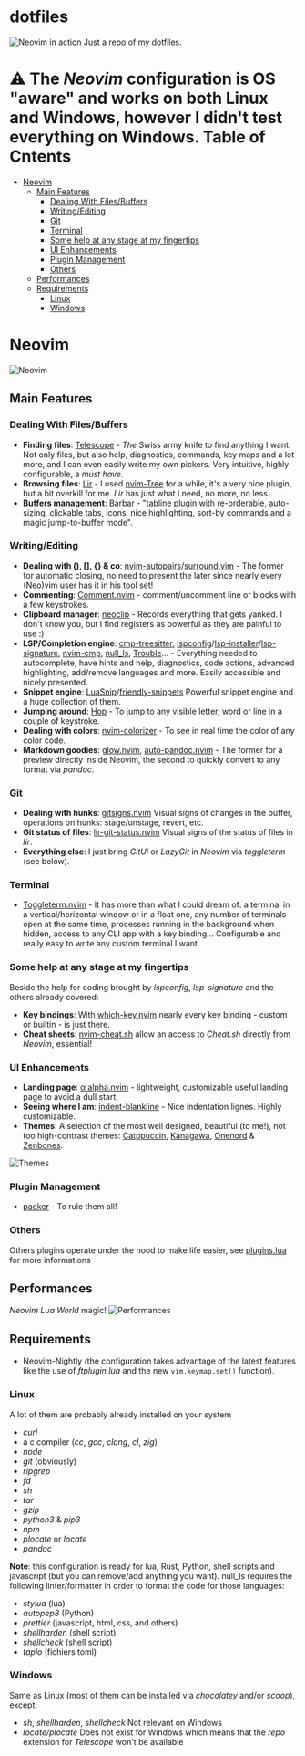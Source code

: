 # dotfiles

![Neovim in action](./imgs/title.png?raw=true)
Just a repo of my dotfiles.

:warning: The _Neovim_ configuration is OS "aware" and works on both Linux and Windows, however I didn't test everything on Windows.
Table of Cntents
=================

- [Neovim](#neovim)
  - [Main Features](#main-features)
    - [Dealing With Files/Buffers](#dealing-with-filesbuffers)
    - [Writing/Editing](#writingediting)
    - [Git](#git)
    - [Terminal](#terminal)
    - [Some help at any stage at my fingertips](#some-help-at-any-stage-at-my-fingertips)
    - [UI Enhancements](#ui-enhancements)
    - [Plugin Management](#plugin-management)
    - [Others](#others)
  - [Performances](#performances)
  - [Requirements](#requirements)
    - [Linux](#linux)
    - [Windows](#windows)

# Neovim

![Neovim](imgs/landing.png?raw=true)

## Main Features

### Dealing With Files/Buffers

- **Finding files**: [Telescope](https://github.com/nvim-telescope/telescope.nvim) - _The_ Swiss army knife to find anything I want. Not only files, but also help, diagnostics, commands, key maps and a lot more, and I can even easily write my own pickers. Very intuitive, highly configurable, a _must have_.
- **Browsing files**: [Lir](https://github.com/tamago324/lir.nvim) - I used [nvim-Tree](https://github.com/kyazdani42/nvim-tree.lua) for a while, it's a very nice plugin, but a bit overkill for me. _Lir_ has just what I need, no more, no less.
- **Buffers management**: [Barbar](https://github.com/romgrk/barbar.nvim) - "tabline plugin with re-orderable, auto-sizing, clickable tabs, icons, nice highlighting, sort-by commands and a magic jump-to-buffer mode".

### Writing/Editing

- **Dealing with (), [], {} & co**: [nvim-autopairs](https://github.com/windwp/nvim-autopairs)/[surround.vim](https://github.com/tpope/vim-surround) - The former for automatic closing, no need to present the later since nearly every (Neo)vim user has it in his tool set!
- **Commenting**: [Comment.nvim](https://github.com/numToStr/Comment.nvim) - comment/uncomment line or blocks with a few keystrokes.
- **Clipboard manager**: [neoclip](https://github.com/AckslD/nvim-neoclip.lua) - Records everything that gets yanked. I don't know you, but I find registers as powerful as they are painful to use :)
- **LSP/Completion engine**: [cmp-treesitter,](https://github.com/ray-x/cmp-treesitter) [lspconfig](https://github.com/neovim/nvim-lspconfig)/[lsp-installer](https://github.com/williamboman/nvim-lsp-installer/)/[lsp-signature](https://github.com/ray-x/lsp_signature.nvim), [nvim-cmp](https://github.com/hrsh7th/nvim-cmp), [null_ls](https://github.com/jose-elias-alvarez/null-ls.nvim), [Trouble](https://github.com/folke/trouble.nvim)... - Everything needed to autocomplete, have hints and help, diagnostics, code actions, advanced highlighting, add/remove languages and more. Easily accessible and nicely presented.
- **Snippet engine**: [LuaSnip](https://github.com/L3MON4D3/LuaSnip)/[friendly-snippets](https://github.com/rafamadriz/friendly-snippets) Powerful snippet engine and a huge collection of them.
- **Jumping around**: [Hop](https://github.com/phaazon/hop.nvim) - To jump to any visible letter, word or line in a couple of keystroke.
- **Dealing with colors**: [nvim-colorizer](https://github.com/norcalli/nvim-colorizer.lua) - To see in real time the color of any color code.
- **Markdown goodies**: [glow.nvim](https://github.com/ellisonleao/glow.nvim), [auto-pandoc.nvim](https://github.com/jghauser/auto-pandoc.nvim) - The former for a preview directly inside Neovim, the second to quickly convert to any format via _pandoc_.

### Git

- **Dealing with hunks**: [gitsigns.nvim](https://github.com/lewis6991/gitsigns.nvim) Visual signs of changes in the buffer, operations on hunks: stage/unstage, revert, etc.
- **Git status of files**: [lir-git-status.nvim](https://github.com/tamago324/lir-git-status.nvim) Visual signs of the status of files in _lir_.
- **Everything else**: I just bring _GitUi_ or _LazyGit_ in _Neovim_ via _toggleterm_ (see below).

### Terminal

- [Toggleterm.nvim](https://github.com/akinsho/toggleterm.nvim) - It has more than what I could dream of: a terminal in a vertical/horizontal window or in a float one, any number of terminals open at the same time, processes running in the background when hidden, access to any CLI app with a key binding... Configurable and really easy to write any custom terminal I want.

### Some help at any stage at my fingertips

Beside the help for coding brought by _lspconfig_, _lsp-signature_ and the others already covered:

- **Key bindings**: With [which-key.nvim](https://github.com/folke/which-key.nvim) nearly every key binding - custom or builtin - is just there.
- **Cheat sheets**: [nvim-cheat.sh](https://github.com/RishabhRD/nvim-cheat.sh) allow an access to _Cheat.sh_ directly from _Neovim_, essential!

### UI Enhancements

- **Landing page**: [α alpha.nvim](https://github.com/goolord/alpha-nvim) - lightweight, customizable useful landing page to avoid a dull start.
- **Seeing where I am**: [indent-blankline](https://github.com/lukas-reineke/indent-blankline.nvim) - Nice indentation lignes. Highly customizable.
- **Themes**: A selection of the most well designed, beautiful (to me!), not too high-contrast themes: [Catppuccin](https://github.com/catppuccin/catppuccin), [Kanagawa](https://github.com/rebelot/kanagawa.nvim), [Onenord](https://github.com/rmehri01/onenord.nvim) & [Zenbones](https://github.com/mcchrish/zenbones.nvim).

![Themes](./imgs/themes.png?raw=true)

### Plugin Management

- [packer](https://github.com/wbthomason/packer.nvim) - To rule them all!

### Others

Others plugins operate under the hood to make life easier, see [plugins.lua](./neovim/.config/nvim/lua/plugins.lua) for more informations

## Performances

_Neovim Lua World_ magic!
![Performances](./imgs/performances.png?raw=true)

## Requirements

- Neovim-Nightly (the configuration takes advantage of the latest features like the use of _ftplugin.lua_ and the new `vim.keymap.set()` function).

### Linux

A lot of them are probably already installed on your system

- _curl_
- a c compiler (_cc_, _gcc_, _clang_, _cl_, _zig_)
- _node_
- _git_ (obviously)
- _ripgrep_
- _fd_
- _sh_
- _tar_
- _gzip_
- _python3_ & _pip3_
- _npm_
- _plocate_ or _locate_
- _pandoc_

**Note**: this configuration is ready for lua, Rust, Python, shell scripts and javascript (but you can remove/add anything you want).
null_ls requires the following linter/formatter in order to format the code for those languages:

- _stylua_ (lua)
- _autopep8_ (Python)
- _prettier_ (javascript, html, css, and others)
- _shellharden_ (shell script)
- _shellcheck_ (shell script)
- _taplo_ (fichiers toml)

### Windows

Same as Linux (most of them can be installed via _chocolatey_ and/or _scoop_), except:

- _sh_, _shellharden_, _shellcheck_ Not relevant on Windows
- _locate/plocate_ Does not exist for Windows which means that the _repo_ extension for _Telescope_ won't be available

